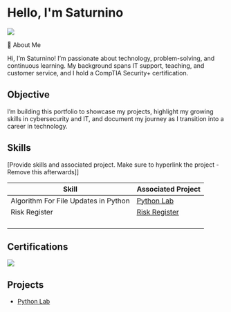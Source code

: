 # Hello, I'm Saturnino
<a href="https://linkedin.com/in/saturnino-almanza"><img src="https://img.shields.io/badge/-LinkedIn-0072b1?&style=for-the-badge&logo=linkedin&logoColor=white" /></a>

👋 About Me

Hi, I’m Saturnino! I’m passionate about technology, problem-solving, and continuous learning. My background spans IT support, teaching, and customer service, and I hold a CompTIA Security+ certification.
## Objective
 I’m building this portfolio to showcase my projects, highlight my growing skills in cybersecurity and IT, and document my journey as I transition into a career in technology.


## Skills
[Provide skills and associated project. Make sure to hyperlink the project - Remove this afterwards]]

| Skill                                         | Associated Project         |
|-----------------------------------------------|----------------------------|
| Algorithm For File Updates in Python         | <a href="https://github.com/almanza2-lab/Python-Lab"> Python Lab</a>|
|Risk Register |<a href="https://github.com/almanza2-lab/Risk-register"> Risk Register</a> |
|     | |
|      ||
|                ||
|  | |



## Certifications

<div>
<a href="https://www.credly.com/badges/6b895df0-3f11-4609-af1c-f362a4cf5c19/public_urlimg"><img src="https://img.shields.io/badge/-Security%2B-FF0000?&style=for-the-badge&logo=CompTIA&logoColor=white" /></a>


## Projects
- <a href="https://github.com/almanza2-lab/Python-Lab"> Python Lab</a>
